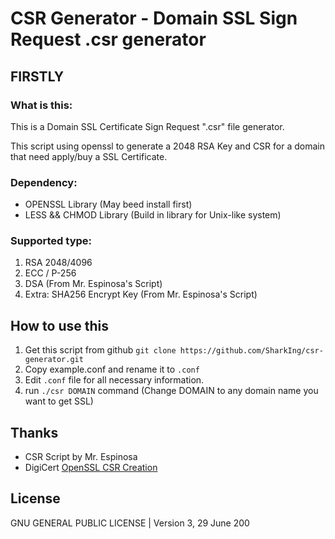 # CSR Generator - Domain SSL Sign Request .csr generator


## FIRSTLY

### What is this:
This is a Domain SSL Certificate Sign Request ".csr" file generator.
 
This script using openssl to generate a 2048 RSA Key and CSR for a domain that need apply/buy a SSL Certificate.

### Dependency:
- OPENSSL Library (May beed install first)
- LESS && CHMOD Library (Build in library for Unix-like system)

### Supported type:
1. RSA 2048/4096
2. ECC / P-256
3. DSA (From Mr. Espinosa's Script)
4. Extra: SHA256 Encrypt Key (From Mr. Espinosa's Script)

## How to use this

1. Get this script from github
`git clone https://github.com/SharkIng/csr-generator.git`
2. Copy example.conf and rename it to `.conf`
3. Edit `.conf` file for all necessary information.
4. run `./csr DOMAIN` command (Change DOMAIN to any domain name you want to get SSL)


## Thanks
- CSR Script by Mr. Espinosa
- DigiCert [OpenSSL CSR Creation](https://www.digicert.com/easy-csr/openssl.htm)

## License

GNU GENERAL PUBLIC LICENSE | Version 3, 29 June 200
 
